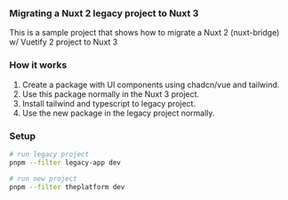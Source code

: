 ### Migrating a Nuxt 2 legacy project to Nuxt 3

This is a sample project that shows how to migrate a Nuxt 2 (nuxt-bridge) w/ Vuetify 2 project to Nuxt 3

### How it works

1. Create a package with UI components using chadcn/vue and tailwind.
2. Use this package normally in the Nuxt 3 project.
3. Install tailwind and typescript to legacy project.
4. Use the new package in the legacy project normally.

### Setup

```bash
# run legacy project
pnpm --filter legacy-app dev

# run new project
pnpm --filter theplatform dev
```
